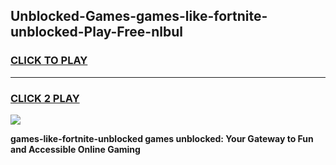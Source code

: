 
## Unblocked-Games-games-like-fortnite-unblocked-Play-Free-nlbul
<h3>
<a href="https://premium76.site?title=games-like-fortnite-unblocked&ref=19M">CLICK TO PLAY</a></h3>
<hr>

<h3>
<a href="https://premium76.site?title=games-like-fortnite-unblocked&ref=19M">CLICK 2 PLAY</a>
  
</h3>

<a href="https://premium76.site?title=games-like-fortnite-unblocked&ref=19M"><img src="https://clearcache.store/games.png"></a>


**games-like-fortnite-unblocked games unblocked: Your Gateway to Fun and Accessible Online Gaming**
